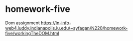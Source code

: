 # homework-five
Dom assignment
https://in-info-web4.luddy.indianapolis.iu.edu/~syfagan/N220/homework-five/workingTheDOM.html
